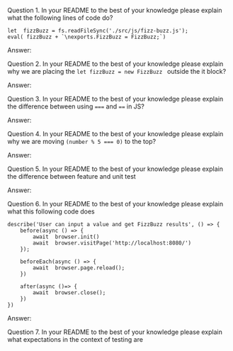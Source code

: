 Question 1. In your README to the best of your knowledge please explain what the following lines of code do?

```
let  fizzBuzz = fs.readFileSync('./src/js/fizz-buzz.js');
eval( fizzBuzz + `\nexports.FizzBuzz = FizzBuzz;`)
``` 
Answer: 

Question 2. In your README to the best of your knowledge please explain why we are placing the ```let fizzBuzz = new FizzBuzz ``` outside the it block?

Answer:

Question 3. In your README to the best of your knowledge please explain the difference between using ```===``` and ```==``` in JS?

Answer: 

Question 4. In your README to the best of your knowledge please explain why we are moving ```(number % 5 === 0)``` to the top?

Answer:

Question 5. In your README to the best of your knowledge please explain the difference between feature and unit test

Answer: 

Question 6. In your README to the best of your knowledge please explain what this following code does

```
describe('User can input a value and get FizzBuzz results', () => {
    before(async () => {
        await  browser.init()
        await  browser.visitPage('http://localhost:8080/')
    });

    beforeEach(async () => {
        await  browser.page.reload();
    })

    after(async ()=> {
        await  browser.close();
    })
})
```

Answer: 

Question 7. In your README to the best of your knowledge please explain what expectations in the context of testing are

